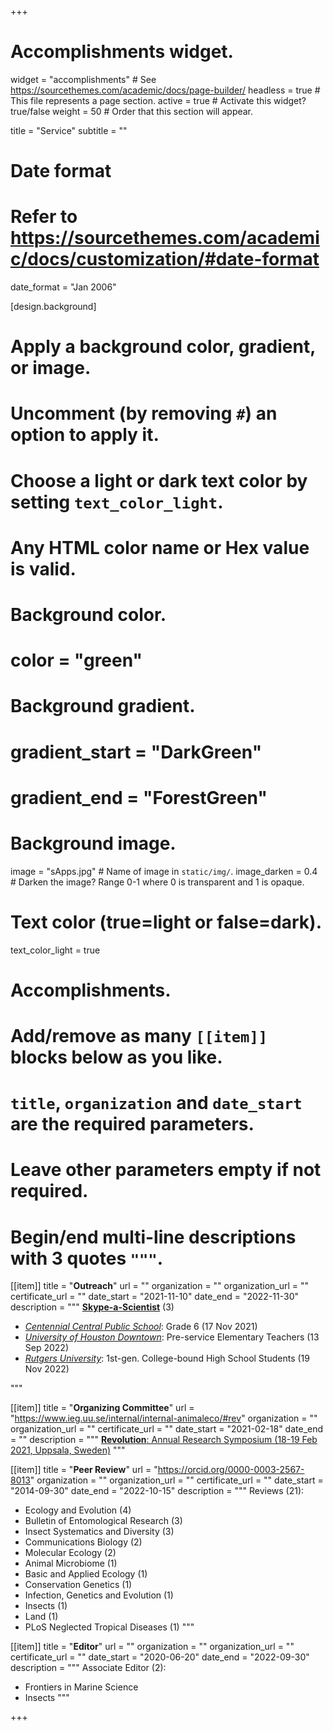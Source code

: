 +++
# Accomplishments widget.
widget = "accomplishments"  # See https://sourcethemes.com/academic/docs/page-builder/
headless = true  # This file represents a page section.
active = true  # Activate this widget? true/false
weight = 50  # Order that this section will appear.

title = "Service"
subtitle = ""

# Date format
#   Refer to https://sourcethemes.com/academic/docs/customization/#date-format
date_format = "Jan 2006"

[design.background]
  # Apply a background color, gradient, or image.
  #   Uncomment (by removing `#`) an option to apply it.
  #   Choose a light or dark text color by setting `text_color_light`.
  #   Any HTML color name or Hex value is valid.

  # Background color.
  # color = "green"
  
  # Background gradient.
  # gradient_start = "DarkGreen"
  # gradient_end = "ForestGreen"
  
  # Background image.
   image = "sApps.jpg"  # Name of image in `static/img/`.
   image_darken = 0.4  # Darken the image? Range 0-1 where 0 is transparent and 1 is opaque.

  # Text color (true=light or false=dark).
   text_color_light = true  
  
# Accomplishments.
#   Add/remove as many `[[item]]` blocks below as you like.
#   `title`, `organization` and `date_start` are the required parameters.
#   Leave other parameters empty if not required.
#   Begin/end multi-line descriptions with 3 quotes `"""`.

[[item]]
  title = "**Outreach**"
  url = ""
  organization = ""
  organization_url = ""
  certificate_url = ""
  date_start = "2021-11-10"
  date_end = "2022-11-30"
  description = """
  [**Skype-a-Scientist**](https://www.skypeascientist.com/) (3)
  
  * [*Centennial Central Public School*](https://centennialcentral.tvdsb.ca/en/index.aspx): Grade 6 (17 Nov 2021)
  * [*University of Houston Downtown*](https://www.uhd.edu/academics/public-service/urban-education/Pages/default.aspx): Pre-service Elementary Teachers (13 Sep 2022)
  * [*Rutgers University*](https://nbdiversity.rutgers.edu/): 1st-gen. College-bound High School Students (19 Nov 2022)
  
  
  
  
  
  """

[[item]]
  title = "**Organizing Committee**"
  url = "https://www.ieg.uu.se/internal/internal-animaleco/#rev"
  organization = ""
  organization_url = ""
  certificate_url = ""
  date_start = "2021-02-18"
  date_end = ""
  description = """
  [**Revolution**: Annual Research Symposium (18-19 Feb 2021, Uppsala, Sweden)](files/Revolution_2021_Schedule.pdf)
  """

[[item]]
  title = "**Peer Review**"
  url = "https://orcid.org/0000-0003-2567-8013"
  organization = ""
  organization_url = ""
  certificate_url = ""
  date_start = "2014-09-30"
  date_end = "2022-10-15"
  description = """
  Reviews (21):
  
  * Ecology and Evolution (4)  
  * Bulletin of Entomological Research (3)  
  * Insect Systematics and Diversity (3)  
  * Communications Biology (2)  
  * Molecular Ecology (2)  
  * Animal Microbiome (1)  
  * Basic and Applied Ecology (1)
  * Conservation Genetics (1)
  * Infection, Genetics and Evolution (1)  
  * Insects (1)  
  * Land (1)  
  * PLoS Neglected Tropical Diseases (1)
  """
  
[[item]]
  title = "**Editor**"
  url = ""
  organization = ""
  organization_url = ""
  certificate_url = ""
  date_start = "2020-06-20"
  date_end = "2022-09-30"
  description = """
  Associate Editor (2):
  
  * Frontiers in Marine Science
  * Insects
  """

+++
